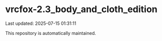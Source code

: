 # vrcfox-2.3_body_and_cloth_edition

Last updated: 2025-07-15 01:31:11

This repository is automatically maintained.
